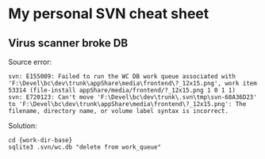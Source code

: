 # My personal SVN cheat sheet

## Virus scanner broke DB

Source error:

```
svn: E155009: Failed to run the WC DB work queue associated with 'F:\Devel\bc\dev\trunk\appShare\media\frontend\?_12x15.png', work item 53314 (file-install appShare/media/frontend/?_12x15.png 1 0 1 1)
svn: E720123: Can't move 'F:\Devel\bc\dev\trunk\.svn\tmp\svn-68A36D23' to 'F:\Devel\bc\dev\trunk\appShare\media\frontend\?_12x15.png': The filename, directory name, or volume label syntax is incorrect.
```

Solution:

```
cd {work-dir-base}
sqlite3 .svn/wc.db "delete from work_queue"
```
